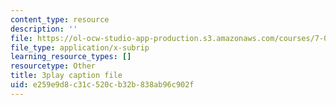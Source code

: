 ```yaml
---
content_type: resource
description: ''
file: https://ol-ocw-studio-app-production.s3.amazonaws.com/courses/7-016-introductory-biology-fall-2018/e259e9d8c31c520cb32b838ab96c902f_7xJPSuSVmSk.vtt
file_type: application/x-subrip
learning_resource_types: []
resourcetype: Other
title: 3play caption file
uid: e259e9d8-c31c-520c-b32b-838ab96c902f
---
```

